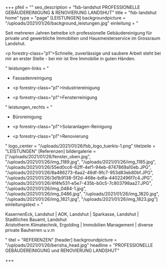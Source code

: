 +++
pfeil = ""
seo_description = "fsb-landshut PROFESSIONELLE GEBÄUDEREINIGUNG & RENOVIERUNG LANDSHUT"
title = "fsb-landshut home"
type = "page"
[LEISTUNGEN]
backgroundpicture = "/uploads/2021/01/26/background_leistungen.jpg"
einleitung = "<p>Seit mehreren Jahren betreibe ich professionelle Gebäudereinigung für private und gewerbliche Immobilien und Hausmeisterservice im Grossraum Landshut.</p><p forestry-class=\"p1\">Schnelle, zuverlässige und saubere Arbeit steht bei mir an erster Stelle - bei mir ist Ihre Immobilie in guten Händen.</p>"
leistungen-links = "<ul><li><p>Fassadenreinigung</p></li><li><p forestry-class=\"p1\">Industriereinigung</p></li><li><p forestry-class=\"p1\">Fensterreinigung</p></li></ul>"
leistungen_rechts = "<ul><li><p>Büroreinigung</p></li><li><p forestry-class=\"p1\">Solaranlagen-Reinigung</p></li><li><p forestry-class=\"p1\">Renovierung</p></li></ul>"
logo_center = "/uploads/2021/01/26/fsb_logo_tuerkis-1.png"
titelzeile = "LEISTUNGEN"
[Referenzen]
bildergalerie = ["/uploads/2021/01/26/fenster_oben.jpg", "/uploads/2021/01/26/img_1189.jpg", "/uploads/2021/01/26/img_1185.jpg", "/uploads/2021/01/26/55ed0cc6-62ff-4ef1-94eb-8747869a10eb.JPG", "/uploads/2021/01/26/8a486273-6aa2-46df-9fc7-953d83eb80bf.JPG", "/uploads/2021/01/26/3d1b9138-5f2d-468e-bdfa-44022496f7c4.JPG", "/uploads/2021/01/26/4f4fe531-e5e7-435b-b0c5-7c803798aa27.JPG", "/uploads/2021/01/26/img_0484-1.jpg", "/uploads/2021/01/26/img_0486.jpg", "/uploads/2021/01/26/img_1820.jpg", "/uploads/2021/01/26/img_1821.jpg", "/uploads/2021/01/26/img_1823.jpg"]
einleitungstext = "<p>KasernenEck, Landshut | AOK, Landshut | Sparkasse, Landshut | Stadtliches Bauamt, Landshut<br>Aristotherm Klimatechnik, Ergolding | Immobilien Management | diverse private Bauherren u.v.m</p>"
titel = "REFERENZEN"
[header]
backgroundpicture = "/uploads/2021/01/26/berisha_head.jpg"
headline = "PROFESSIONELLE GEBÄUDEREINIGUNG und RENOVIERUNG LANDSHUT"

+++
